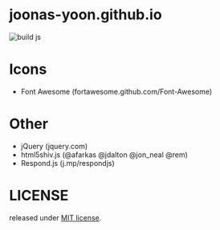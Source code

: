 # joonas-yoon.github.io

![build js](https://github.com/joonas-yoon/joonas-yoon.github.io/workflows/build%20js/badge.svg)


# Icons

- Font Awesome (fortawesome.github.com/Font-Awesome)

# Other

- jQuery (jquery.com)
- html5shiv.js (@afarkas @jdalton @jon_neal @rem)
- Respond.js (j.mp/respondjs)

# LICENSE

released under [MIT license](https://github.com/joonas-yoon/joonas-yoon.github.io/blob/master/LICENSE.txt).